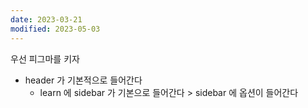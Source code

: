 ```yaml
---
date: 2023-03-21
modified: 2023-05-03
---
```


우선 피그마를 키자

- header 가 기본적으로 들어간다
  - learn 에 sidebar 가 기본으로 들어간다 > sidebar 에 옵션이 들어간다
